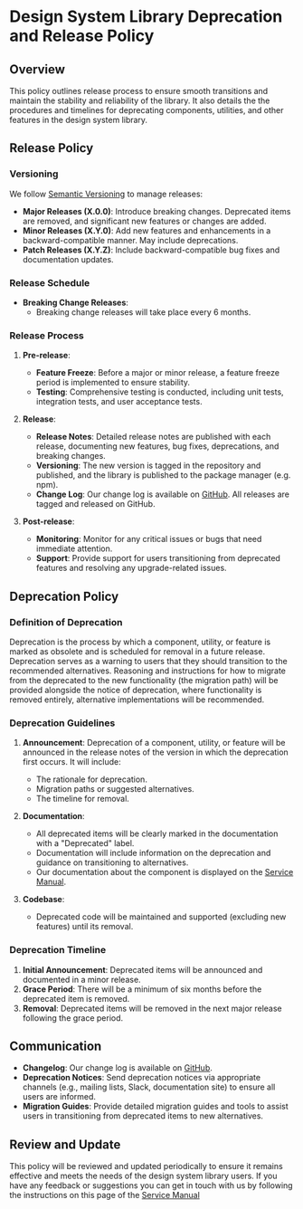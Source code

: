 # Design System Library Deprecation and Release Policy

## Overview

This policy outlines release process to ensure smooth transitions and maintain the stability and reliability of the library. It also details the the procedures and timelines for deprecating components, utilities, and other features in the design system library.

## Release Policy

### Versioning

We follow [Semantic Versioning](https://semver.org/) to manage releases:

-   **Major Releases (X.0.0)**: Introduce breaking changes. Deprecated items are removed, and significant new features or changes are added.
-   **Minor Releases (X.Y.0)**: Add new features and enhancements in a backward-compatible manner. May include deprecations.
-   **Patch Releases (X.Y.Z)**: Include backward-compatible bug fixes and documentation updates.

### Release Schedule

-   **Breaking Change Releases**:
    -   Breaking change releases will take place every 6 months.

### Release Process

1. **Pre-release**:

    - **Feature Freeze**: Before a major or minor release, a feature freeze period is implemented to ensure stability.
    - **Testing**: Comprehensive testing is conducted, including unit tests, integration tests, and user acceptance tests.

2. **Release**:

    - **Release Notes**: Detailed release notes are published with each release, documenting new features, bug fixes, deprecations, and breaking changes.
    - **Versioning**: The new version is tagged in the repository and published, and the library is published to the package manager (e.g. npm).
    - **Change Log**: Our change log is available on [GitHub](https://github.com/ONSdigital/design-system/releases). All releases are tagged and released on GitHub.

3. **Post-release**:
    - **Monitoring**: Monitor for any critical issues or bugs that need immediate attention.
    - **Support**: Provide support for users transitioning from deprecated features and resolving any upgrade-related issues.

## Deprecation Policy

### Definition of Deprecation

Deprecation is the process by which a component, utility, or feature is marked as obsolete and is scheduled for removal in a future release. Deprecation serves as a warning to users that they should transition to the recommended alternatives. Reasoning and instructions for how to migrate from the deprecated to the new functionality (the migration path) will be provided alongside the notice of deprecation, where functionality is removed entirely, alternative implementations will be recommended.

### Deprecation Guidelines

1. **Announcement**: Deprecation of a component, utility, or feature will be announced in the release notes of the version in which the deprecation first occurs. It will include:

    - The rationale for deprecation.
    - Migration paths or suggested alternatives.
    - The timeline for removal.

2. **Documentation**:

    - All deprecated items will be clearly marked in the documentation with a "Deprecated" label.
    - Documentation will include information on the deprecation and guidance on transitioning to alternatives.
    - Our documentation about the component is displayed on the [Service Manual](https://service-manual.ons.gov.uk/).

3. **Codebase**:
    - Deprecated code will be maintained and supported (excluding new features) until its removal.

### Deprecation Timeline

1. **Initial Announcement**: Deprecated items will be announced and documented in a minor release.
2. **Grace Period**: There will be a minimum of six months before the deprecated item is removed.
3. **Removal**: Deprecated items will be removed in the next major release following the grace period.

## Communication

-   **Changelog**: Our change log is available on [GitHub](https://github.com/ONSdigital/design-system/releases).
-   **Deprecation Notices**: Send deprecation notices via appropriate channels (e.g., mailing lists, Slack, documentation site) to ensure all users are informed.
-   **Migration Guides**: Provide detailed migration guides and tools to assist users in transitioning from deprecated items to new alternatives.

## Review and Update

This policy will be reviewed and updated periodically to ensure it remains effective and meets the needs of the design system library users. If you have any feedback or suggestions you can get in touch with us by following the instructions on this page of the [Service Manual](https://service-manual.ons.gov.uk/community/our-community/get-in-touch)
